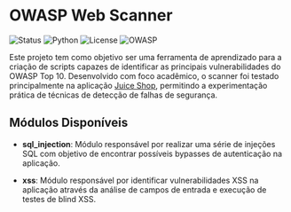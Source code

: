 # OWASP Web Scanner

![Status](https://img.shields.io/badge/status-em%20construção-yellow)
![Python](https://img.shields.io/badge/language-Python-blue)
![License](https://img.shields.io/badge/license-MIT-green)
![OWASP](https://img.shields.io/badge/OWASP-Top%2010-critical)

Este projeto tem como objetivo ser uma ferramenta de aprendizado para a criação de scripts capazes de identificar as principais vulnerabilidades do OWASP Top 10. Desenvolvido com foco acadêmico, o scanner foi testado principalmente na aplicação [Juice Shop](https://github.com/juice-shop/juice-shop.git), permitindo a experimentação prática de técnicas de detecção de falhas de segurança.

## Módulos Disponíveis

- **sql_injection**: Módulo responsável por realizar uma série de injeções SQL com objetivo de encontrar possíveis bypasses de autenticação na aplicação.

- **xss**: Módulo responsável por identificar vulnerabilidades XSS na aplicação através da análise de campos de entrada e execução de testes de blind XSS.
